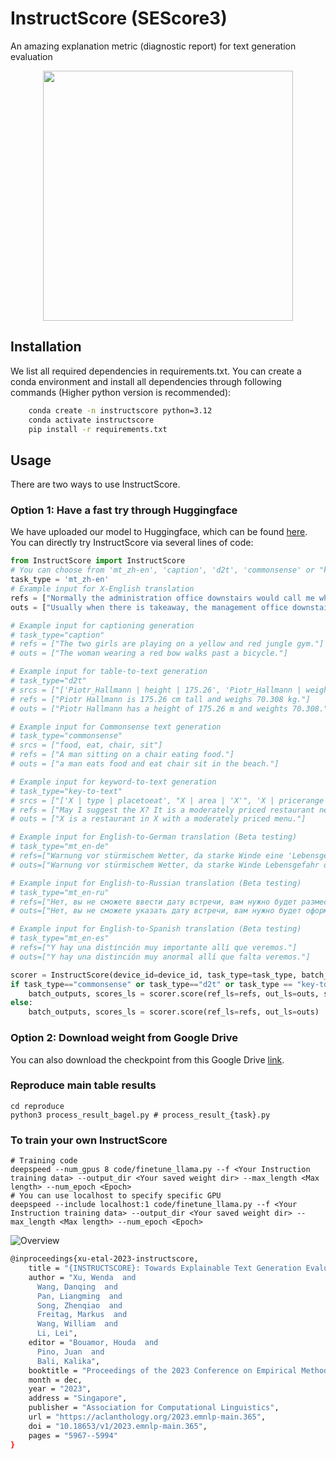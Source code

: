 # InstructScore (SEScore3)

An amazing explanation metric (diagnostic report) for text generation evaluation

<div  align="center"> 
<img src="figs/InstructScore_teaser.jpg" width=400px>
</div>

## Installation
We list all required dependencies in requirements.txt. You can create a conda environment and install all dependencies through following commands (Higher python version is recommended):

```bash
    conda create -n instructscore python=3.12
    conda activate instructscore
    pip install -r requirements.txt
```

## Usage
There are two ways to use InstructScore.

### Option 1: Have a fast try through Huggingface
We have uploaded our model to Huggingface, which can be found [here](https://huggingface.co/xu1998hz/InstructScore).
You can directly try InstructScore via several lines of code:

```python
from InstructScore import InstructScore
# You can choose from 'mt_zh-en', 'caption', 'd2t', 'commonsense' or "key-to-text" to reproduce results in the paper
task_type = 'mt_zh-en' 
# Example input for X-English translation
refs = ["Normally the administration office downstairs would call me when there’s a delivery."]
outs = ["Usually when there is takeaway, the management office downstairs will call."]

# Example input for captioning generation
# task_type="caption"
# refs = ["The two girls are playing on a yellow and red jungle gym."]
# outs = ["The woman wearing a red bow walks past a bicycle."]

# Example input for table-to-text generation
# task_type="d2t"
# srcs = ["['Piotr_Hallmann | height | 175.26', 'Piotr_Hallmann | weight | 70.308']"]
# refs = ["Piotr Hallmann is 175.26 cm tall and weighs 70.308 kg."]
# outs = ["Piotr Hallmann has a height of 175.26 m and weights 70.308."]

# Example input for Commonsense text generation
# task_type="commonsense"
# srcs = ["food, eat, chair, sit"]
# refs = ["A man sitting on a chair eating food."]
# outs = ["a man eats food and eat chair sit in the beach."]

# Example input for keyword-to-text generation
# task_type="key-to-text"
# srcs = ["['X | type | placetoeat', "X | area | 'X'", 'X | pricerange | moderate', 'X | eattype | restaurant']"]
# refs = ["May I suggest the X? It is a moderately priced restaurant near X."]
# outs = ["X is a restaurant in X with a moderately priced menu."]

# Example input for English-to-German translation (Beta testing)
# task_type="mt_en-de"
# refs=["Warnung vor stürmischem Wetter, da starke Winde eine 'Lebensgefahr' darstellen"]
# outs=["Warnung vor stürmischem Wetter, da starke Winde Lebensgefahr darstellen können"]

# Example input for English-to-Russian translation (Beta testing)
# task_type="mt_en-ru"
# refs=["Нет, вы не сможете ввести дату встречи, вам нужно будет разместить заказ, и тогда мы сможем отложить предметы для вас, мы можем отложить их сначала на три месяца"]
# outs=["Нет, вы не сможете указать дату встречи, вам нужно будет оформить заказ, после чего мы сможем временно <v>приостановить производство</v> товаров для вас. Вначале мы можем отложить их на три месяца"]

# Example input for English-to-Spanish translation (Beta testing)
# task_type="mt_en-es"
# refs=["Y hay una distinción muy importante allí que veremos."]
# outs=["Y hay una distinción muy anormal allí que falta veremos."]

scorer = InstructScore(device_id=device_id, task_type=task_type, batch_size=6)
if task_type=="commonsense" or task_type=="d2t" or task_type == "key-to-text":
    batch_outputs, scores_ls = scorer.score(ref_ls=refs, out_ls=outs, src_ls=srcs)
else:
    batch_outputs, scores_ls = scorer.score(ref_ls=refs, out_ls=outs)
```


### Option 2: Download weight from Google Drive

You can also download the checkpoint from this Google Drive [link](https://drive.google.com/drive/folders/1seBqoewWHgu7I_AmZ6FE-_3EcJ3mGWQ2?usp=sharing).

### Reproduce main table results

```
cd reproduce
python3 process_result_bagel.py # process_result_{task}.py
```

### To train your own InstructScore

```
# Training code
deepspeed --num_gpus 8 code/finetune_llama.py --f <Your Instruction training data> --output_dir <Your saved weight dir> --max_length <Max length> --num_epoch <Epoch>
# You can use localhost to specify specific GPU
deepspeed --include localhost:1 code/finetune_llama.py --f <Your Instruction training data> --output_dir <Your saved weight dir> --max_length <Max length> --num_epoch <Epoch>
```

![Overview](figs/instructscore_main.png)

```bash
@inproceedings{xu-etal-2023-instructscore,
    title = "{INSTRUCTSCORE}: Towards Explainable Text Generation Evaluation with Automatic Feedback",
    author = "Xu, Wenda  and
      Wang, Danqing  and
      Pan, Liangming  and
      Song, Zhenqiao  and
      Freitag, Markus  and
      Wang, William  and
      Li, Lei",
    editor = "Bouamor, Houda  and
      Pino, Juan  and
      Bali, Kalika",
    booktitle = "Proceedings of the 2023 Conference on Empirical Methods in Natural Language Processing",
    month = dec,
    year = "2023",
    address = "Singapore",
    publisher = "Association for Computational Linguistics",
    url = "https://aclanthology.org/2023.emnlp-main.365",
    doi = "10.18653/v1/2023.emnlp-main.365",
    pages = "5967--5994"
}
```
